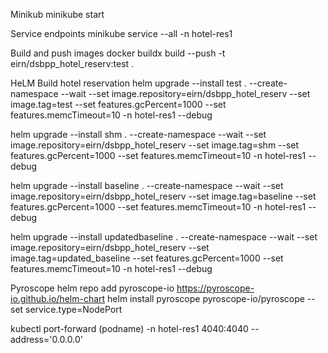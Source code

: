 Minikub
minikube start

Service endpoints
minikube service --all -n hotel-res1

Build and push images
docker buildx build --push -t eirn/dsbpp_hotel_reserv:test .

HeLM Build hotel reservation
helm upgrade --install test . --create-namespace --wait --set image.repository=eirn/dsbpp_hotel_reserv --set image.tag=test --set features.gcPercent=1000 --set features.memcTimeout=10 -n hotel-res1 --debug

helm upgrade --install shm . --create-namespace --wait --set image.repository=eirn/dsbpp_hotel_reserv --set image.tag=shm --set features.gcPercent=1000 --set features.memcTimeout=10 -n hotel-res1 --debug

helm upgrade --install baseline . --create-namespace --wait --set image.repository=eirn/dsbpp_hotel_reserv --set image.tag=baseline --set features.gcPercent=1000 --set features.memcTimeout=10 -n hotel-res1 --debug

helm upgrade --install updatedbaseline . --create-namespace --wait --set image.repository=eirn/dsbpp_hotel_reserv --set image.tag=updated_baseline --set features.gcPercent=1000 --set features.memcTimeout=10 -n hotel-res1 --debug

Pyroscope
helm repo add pyroscope-io https://pyroscope-io.github.io/helm-chart helm install pyroscope pyroscope-io/pyroscope --set service.type=NodePort

kubectl port-forward (podname) -n hotel-res1 4040:4040 --address='0.0.0.0'